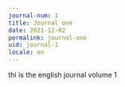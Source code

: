 ```yaml
---
journal-num: 1
title: Journal one
date: 2021-12-02
permalink: journal-one
uid: journal-1
locale: en
---
```

thi is  the english journal volume 1
